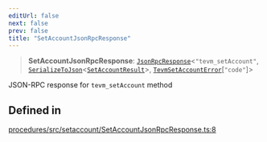 ```yaml
---
editUrl: false
next: false
prev: false
title: "SetAccountJsonRpcResponse"
---
```


> **SetAccountJsonRpcResponse**: [`JsonRpcResponse`](/reference/tevm/jsonrpc/type-aliases/jsonrpcresponse/)\<`"tevm_setAccount"`, [`SerializeToJson`](/reference/tevm/procedures/type-aliases/serializetojson/)\<[`SetAccountResult`](/reference/tevm/actions/type-aliases/setaccountresult/)\>, [`TevmSetAccountError`](/reference/tevm/actions/type-aliases/tevmsetaccounterror/)\[`"code"`\]\>

JSON-RPC response for `tevm_setAccount` method

## Defined in

[procedures/src/setaccount/SetAccountJsonRpcResponse.ts:8](https://github.com/evmts/tevm-monorepo/blob/main/packages/procedures/src/setaccount/SetAccountJsonRpcResponse.ts#L8)
